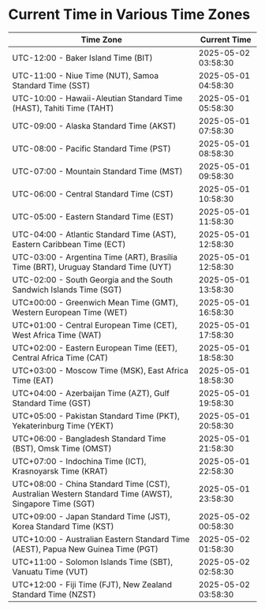 # Current Time in Various Time Zones

| Time Zone | Current Time |
|-----------|--------------|
| UTC-12:00 - Baker Island Time (BIT) | 2025-05-02 03:58:30 |
| UTC-11:00 - Niue Time (NUT), Samoa Standard Time (SST) | 2025-05-01 04:58:30 |
| UTC-10:00 - Hawaii-Aleutian Standard Time (HAST), Tahiti Time (TAHT) | 2025-05-01 05:58:30 |
| UTC-09:00 - Alaska Standard Time (AKST) | 2025-05-01 07:58:30 |
| UTC-08:00 - Pacific Standard Time (PST) | 2025-05-01 08:58:30 |
| UTC-07:00 - Mountain Standard Time (MST) | 2025-05-01 09:58:30 |
| UTC-06:00 - Central Standard Time (CST) | 2025-05-01 10:58:30 |
| UTC-05:00 - Eastern Standard Time (EST) | 2025-05-01 11:58:30 |
| UTC-04:00 - Atlantic Standard Time (AST), Eastern Caribbean Time (ECT) | 2025-05-01 12:58:30 |
| UTC-03:00 - Argentina Time (ART), Brasília Time (BRT), Uruguay Standard Time (UYT) | 2025-05-01 12:58:30 |
| UTC-02:00 - South Georgia and the South Sandwich Islands Time (SGT) | 2025-05-01 13:58:30 |
| UTC±00:00 - Greenwich Mean Time (GMT), Western European Time (WET) | 2025-05-01 16:58:30 |
| UTC+01:00 - Central European Time (CET), West Africa Time (WAT) | 2025-05-01 17:58:30 |
| UTC+02:00 - Eastern European Time (EET), Central Africa Time (CAT) | 2025-05-01 18:58:30 |
| UTC+03:00 - Moscow Time (MSK), East Africa Time (EAT) | 2025-05-01 18:58:30 |
| UTC+04:00 - Azerbaijan Time (AZT), Gulf Standard Time (GST) | 2025-05-01 19:58:30 |
| UTC+05:00 - Pakistan Standard Time (PKT), Yekaterinburg Time (YEKT) | 2025-05-01 20:58:30 |
| UTC+06:00 - Bangladesh Standard Time (BST), Omsk Time (OMST) | 2025-05-01 21:58:30 |
| UTC+07:00 - Indochina Time (ICT), Krasnoyarsk Time (KRAT) | 2025-05-01 22:58:30 |
| UTC+08:00 - China Standard Time (CST), Australian Western Standard Time (AWST), Singapore Time (SGT) | 2025-05-01 23:58:30 |
| UTC+09:00 - Japan Standard Time (JST), Korea Standard Time (KST) | 2025-05-02 00:58:30 |
| UTC+10:00 - Australian Eastern Standard Time (AEST), Papua New Guinea Time (PGT) | 2025-05-02 01:58:30 |
| UTC+11:00 - Solomon Islands Time (SBT), Vanuatu Time (VUT) | 2025-05-02 02:58:30 |
| UTC+12:00 - Fiji Time (FJT), New Zealand Standard Time (NZST) | 2025-05-02 03:58:30 |
